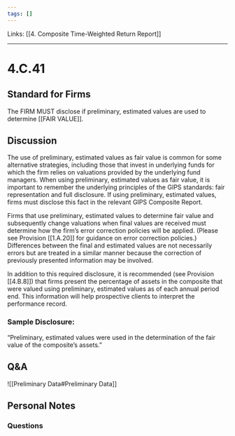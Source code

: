 ```yaml
---
tags: []
---
```

Links: [[4. Composite Time-Weighted Return Report]]
___
# 4.C.41
## Standard for Firms
The FIRM MUST disclose if preliminary, estimated values are used to determine [[FAIR VALUE]].
## Discussion
The use of preliminary, estimated values as fair value is common for some alternative strategies, including those that invest in underlying funds for which the firm relies on valuations provided by the underlying fund managers. When using preliminary, estimated values as fair value, it is important to remember the underlying principles of the GIPS standards: fair representation and full disclosure. If using preliminary, estimated values, firms must disclose this fact in the relevant GIPS Composite Report.

Firms that use preliminary, estimated values to determine fair value and subsequently change valuations when final values are received must determine how the firm’s error correction policies will be applied. (Please see Provision [[1.A.20]] for guidance on error correction policies.) Differences between the final and estimated values are not necessarily errors but are treated in a similar manner because the correction of previously presented information may be involved.

In addition to this required disclosure, it is recommended (see Provision [[4.B.8]]) that firms present the percentage of assets in the composite that were valued using preliminary, estimated values as of each annual period end. This information will help prospective clients to interpret the performance record.
### Sample Disclosure:
“Preliminary, estimated values were used in the determination of the fair value of the composite’s assets.”
## Q&A
![[Preliminary Data#Preliminary Data]]
## Personal Notes

### Questions